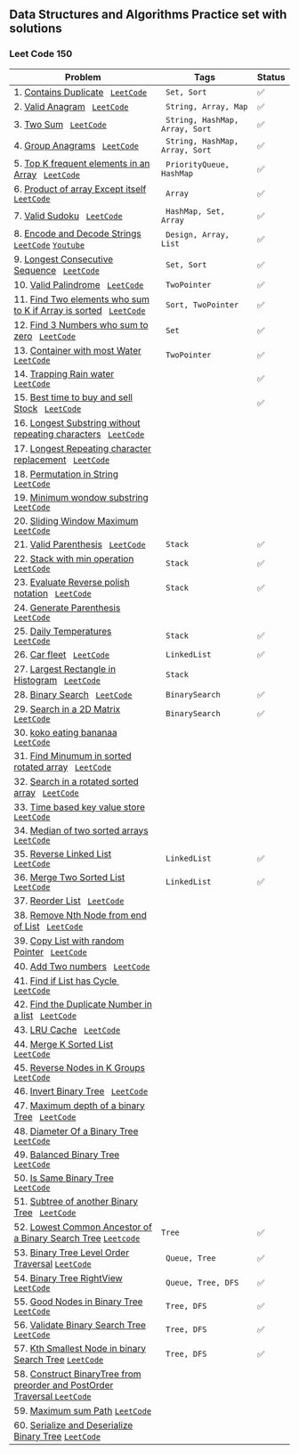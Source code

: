 ## Data Structures and Algorithms Practice set with solutions 

### Leet Code 150 
| Problem                                                                                                                                                                                                                                                                                                                  | Tags                                        | Status             |
|--------------------------------------------------------------------------------------------------------------------------------------------------------------------------------------------------------------------------------------------------------------------------------------------------------------------------|---------------------------------------------|--------------------|
| 1. [Contains Duplicate](https://github.com/ravi-singh-8/algorithms-data-structures/blob/main/src/main/java/org/example/leetcode150/ContainsDuplicate.java) <code> [LeetCode](https://leetcode.com/problems/contains-duplicate/) </code>                                                                                  | <code> Set, Sort  </code>                   | :white_check_mark: |  
| 2. [Valid Anagram](https://github.com/ravi-singh-8/algorithms-data-structures/blob/main/src/main/java/org/example/leetcode150/ValidAnagram.java) <code> [LeetCode](https://leetcode.com/problems/valid-anagram/) </code>                                                                                                 | <code> String, Array, Map </code>           | :white_check_mark: |  
| 3. [Two Sum](https://github.com/ravi-singh-8/algorithms-data-structures/blob/main/src/main/java/org/example/leetcode150/TwoSum.java) <code> [LeetCode](https://leetcode.com/problems/group-anagrams/) </code>                                                                                                            | <code> String, HashMap, Array, Sort </code> | :white_check_mark: |  
| 4. [Group Anagrams](https://github.com/ravi-singh-8/algorithms-data-structures/blob/main/src/main/java/org/example/leetcode150/GroupAnagrams.java) <code> [LeetCode](https://leetcode.com/problems/group-anagrams/) </code>                                                                                              | <code> String, HashMap, Array, Sort </code> | :white_check_mark: |  
| 5. [Top K frequent elements in an Array](https://github.com/ravi-singh-8/algorithms-data-structures/blob/main/src/main/java/org/example/leetcode150/TopKFrequent.java) <code> [LeetCode](https://leetcode.com/problems/top-k-frequent-elements/) </code>                                                                 | <code> PriorityQueue, HashMap </code>       | :white_check_mark: |
| 6. [Product of array Except itself](https://github.com/ravi-singh-8/algorithms-data-structures/blob/main/src/main/java/org/example/leetcode150/ProductExceptItself.java) <code> [LeetCode](https://leetcode.com/problems/product-of-array-except-self/) </code>                                                          | <code> Array </code>                        | :white_check_mark: |
| 7. [Valid Sudoku](https://github.com/ravi-singh-8/algorithms-data-structures/blob/main/src/main/java/org/example/leetcode150/ValidSudoku.java) <code> [LeetCode](https://leetcode.com/problems/valid-sudoku/) </code>                                                                                                    | <code> HashMap, Set, Array </code>          | :white_check_mark: |
| 8. [Encode and Decode Strings](https://github.com/ravi-singh-8/algorithms-data-structures/blob/main/src/main/java/org/example/leetcode150/EncodeDecodeStrings.java)  <code> [LeetCode](https://leetcode.com/problems/encode-and-decode-strings/)</code> <code>[Youtube](https://youtu.be/B1k_sxOSgv8)</code>             | <code> Design, Array, List </code>          | :white_check_mark: |
| 9. [Longest Consecutive Sequence](https://github.com/ravi-singh-8/algorithms-data-structures/blob/main/src/main/java/org/example/leetcode150/LongestConsecutiveSequence.java) <code> [LeetCode](https://leetcode.com/problems/longest-consecutive-sequence/)</code>                                                      | <code> Set, Sort </code>                    | :white_check_mark: |
| 10. [Valid Palindrome](https://github.com/ravi-singh-8/algorithms-data-structures/blob/main/src/main/java/org/example/leetcode150/ValidPalindrome.java) <code> [LeetCode](https://leetcode.com/problems/valid-palindrome/)</code>                                                                                        | <code> TwoPointer </code>                   | :white_check_mark: |
| 11. [Find Two elements who sum to K if Array is sorted](https://github.com/ravi-singh-8/algorithms-data-structures/blob/main/src/main/java/org/example/leetcode150/TwoSumSortedArray.java) <code> [LeetCode](https://leetcode.com/problems/two-sum-ii-input-array-is-sorted/)</code>                                     | <code> Sort, TwoPointer </code>             | :white_check_mark: |
| 12. [Find 3 Numbers who sum to zero](https://github.com/ravi-singh-8/algorithms-data-structures/blob/main/src/main/java/org/example/leetcode150/ThreeSumToZero.java) <code> [LeetCode](https://leetcode.com/problems/3sum/) </code>                                                                                      | <code> Set </code>                          | :white_check_mark: |
| 13. [Container with most Water](https://github.com/ravi-singh-8/algorithms-data-structures/blob/main/src/main/java/org/example/leetcode150/ContainerWithMostWater.java) <code> [LeetCode](https://leetcode.com/problems/container-with-most-water/) </code>                                                              | <code> TwoPointer </code>                   | :white_check_mark: |
| 14. [Trapping Rain water](https://github.com/ravi-singh-8/algorithms-data-structures/blob/main/src/main/java/org/example/leetcode150/TrappingRainWater.java) <code> [LeetCode](https://leetcode.com/problems/trapping-rain-water/) </code>                                                                               |                                             | :white_check_mark: |
| 15. [Best time to buy and sell Stock](https://github.com/ravi-singh-8/algorithms-data-structures/blob/main/src/main/java/org/example/leetcode150/BestTimeToBuyAndSellStock.java) <code> [LeetCode](https://leetcode.com/problems/best-time-to-buy-and-sell-stock/) </code>                                               |                                             | :white_check_mark: |
| 16. [Longest Substring without repeating characters](https://github.com/ravi-singh-8/algorithms-data-structures/blob/main/src/main/java/org/example/leetcode150/) <code> [LeetCode](https://leetcode.com/problems/longest-substring-without-repeating-characters/) </code>                                               |                                             |                    |
| 17. [Longest Repeating character replacement](https://github.com/ravi-singh-8/algorithms-data-structures/blob/main/src/main/java/org/example/leetcode150/) <code> [LeetCode](https://leetcode.com/problems/longest-repeating-character-replacement/) </code>                                                             |                                             |                    |
| 18. [Permutation in String](https://github.com/ravi-singh-8/algorithms-data-structures/blob/main/src/main/java/org/example/leetcode150/) <code> [LeetCode](https://leetcode.com/problems/permutation-in-string/) </code>                                                                                                 |                                             |                    |
| 19. [Minimum wondow substring](https://github.com/ravi-singh-8/algorithms-data-structures/blob/main/src/main/java/org/example/leetcode150/) <code> [LeetCode](https://leetcode.com/problems/minimum-window-substring/) </code>                                                                                           |                                             |                    |
| 20. [Sliding Window Maximum](https://github.com/ravi-singh-8/algorithms-data-structures/blob/main/src/main/java/org/example/leetcode150/) <code> [LeetCode](https://leetcode.com/problems/sliding-window-maximum/) </code>                                                                                               |                                             |                    |
| 21. [Valid Parenthesis](https://github.com/ravi-singh-8/algorithms-data-structures/blob/main/src/main/java/org/example/leetcode150/ValidParenthesis.java) <code> [LeetCode](https://leetcode.com/problems/valid-parentheses/) </code>                                                                                    | <code> Stack </code>                        | :white_check_mark: |
| 22. [Stack with min operation](https://github.com/ravi-singh-8/algorithms-data-structures/blob/main/src/main/java/org/example/leetcode150/MinStack.java) <code> [LeetCode](https://leetcode.com/problems/min-stack/) </code>                                                                                             | <code> Stack </code>                        | :white_check_mark: |
| 23. [Evaluate Reverse polish notation](https://github.com/ravi-singh-8/algorithms-data-structures/blob/main/src/main/java/org/example/leetcode150/ReversePolishNotation) <code> [LeetCode](https://leetcode.com/problems/evaluate-reverse-polish-notation/) </code>                                                      | <code> Stack </code>                        | :white_check_mark: |
| 24. [Generate Parenthesis](https://github.com/ravi-singh-8/algorithms-data-structures/blob/main/src/main/java/org/example/leetcode150/) <code> [LeetCode](https://leetcode.com/problems/generate-parentheses/) </code>                                                                                                   |                                             |                    |
| 25. [Daily Temperatures](https://github.com/ravi-singh-8/algorithms-data-structures/blob/main/src/main/java/org/example/leetcode150/DailyTemperature.java) <code> [LeetCode](https://leetcode.com/problems/daily-temperatures/) </code>                                                                                  | <code> Stack </code>                        | :white_check_mark: |
| 26. [Car fleet](https://github.com/ravi-singh-8/algorithms-data-structures/blob/main/src/main/java/org/example/leetcode150/CarFleet.java) <code> [LeetCode](https://leetcode.com/problems/car-fleet/) </code>                                                                                                            | <code> LinkedList </code>                   | :white_check_mark: |
| 27. [Largest Rectangle in Histogram](https://github.com/ravi-singh-8/algorithms-data-structures/blob/main/src/main/java/org/example/leetcode150/LargestRectangleInHistogram.java) <code> [LeetCode](https://leetcode.com/problems/largest-rectangle-in-histogram/) </code>                                               | <code> Stack </code>                        |                    |
| 28. [Binary Search](https://github.com/ravi-singh-8/algorithms-data-structures/blob/main/src/main/java/org/example/leetcode150/BinarySearch.java) <code> [LeetCode](https://leetcode.com/problems/binary-search/) </code>                                                                                                | <code> BinarySearch </code>                 | :white_check_mark: |
| 29. [Search in a 2D Matrix](https://github.com/ravi-singh-8/algorithms-data-structures/blob/main/src/main/java/org/example/leetcode150/SearchInMatrix.java) <code> [LeetCode](https://leetcode.com/problems/search-a-2d-matrix/) </code>                                                                                 | <code> BinarySearch </code>                 | :white_check_mark: |
| 30. [koko eating bananaa](https://github.com/ravi-singh-8/algorithms-data-structures/blob/main/src/main/java/org/example/leetcode150/) <code> [LeetCode](https://leetcode.com/problems/koko-eating-bananas/) </code>                                                                                                     |                                             |                    |
| 31. [Find Minumum in sorted rotated array](https://github.com/ravi-singh-8/algorithms-data-structures/blob/main/src/main/java/org/example/leetcode150/) <code> [LeetCode](https://leetcode.com/problems/find-minimum-in-rotated-sorted-array/) </code>                                                                   |                                             |                    |
| 32. [Search in a rotated sorted array](https://github.com/ravi-singh-8/algorithms-data-structures/blob/main/src/main/java/org/example/leetcode150/) <code> [LeetCode](https://leetcode.com/problems/search-in-rotated-sorted-array/) </code>                                                                             |                                             |                    |
| 33. [Time based key value store](https://github.com/ravi-singh-8/algorithms-data-structures/blob/main/src/main/java/org/example/leetcode150/) <code> [LeetCode](https://leetcode.com/problems/time-based-key-value-store/) </code>                                                                                       |                                             |                    |
| 34. [Median of two sorted arrays](https://github.com/ravi-singh-8/algorithms-data-structures/blob/main/src/main/java/org/example/leetcode150/) <code> [LeetCode](https://leetcode.com/problems/median-of-two-sorted-arrays/) </code>                                                                                     |                                             |                    |
| 35. [Reverse Linked List](https://github.com/ravi-singh-8/algorithms-data-structures/blob/main/src/main/java/org/example/leetcode150/ReverseLinkedList.java) <code> [LeetCode](https://leetcode.com/problems/reverse-linked-list/) </code>                                                                               | <code> LinkedList </code>                   | :white_check_mark: |
| 36. [Merge Two Sorted List](https://github.com/ravi-singh-8/algorithms-data-structures/blob/main/src/main/java/org/example/leetcode150/MergeList.java) <code> [LeetCode](https://leetcode.com/problems/merge-two-sorted-lists/) </code>                                                                                  | <code> LinkedList </code>                   | :white_check_mark: |
| 37. [Reorder List](https://github.com/ravi-singh-8/algorithms-data-structures/blob/main/src/main/java/org/example/leetcode150/) <code> [LeetCode](https://leetcode.com/problems/reorder-list/) </code>                                                                                                                   |                                             |                    |
| 38. [Remove Nth Node from end of List](https://github.com/ravi-singh-8/algorithms-data-structures/blob/main/src/main/java/org/example/leetcode150/) <code> [LeetCode](https://leetcode.com/problems/remove-nth-node-from-end-of-list/) </code>                                                                           |                                             |                    |
| 39. [Copy List with random Pointer](https://github.com/ravi-singh-8/algorithms-data-structures/blob/main/src/main/java/org/example/leetcode150/) <code> [LeetCode](https://leetcode.com/problems/copy-list-with-random-pointer/) </code>                                                                                 |                                             |                    |
| 40. [Add Two numbers](https://github.com/ravi-singh-8/algorithms-data-structures/blob/main/src/main/java/org/example/leetcode150/) <code> [LeetCode](https://leetcode.com/problems/add-two-numbers/) </code>                                                                                                             |                                             |                    |
| 41. [Find if List has Cycle ](https://github.com/ravi-singh-8/algorithms-data-structures/blob/main/src/main/java/org/example/leetcode150/) <code> [LeetCode](https://leetcode.com/problems/linked-list-cycle/) </code>                                                                                                   |                                             |                    |
| 42. [Find the Duplicate Number in a list](https://github.com/ravi-singh-8/algorithms-data-structures/blob/main/src/main/java/org/example/leetcode150/) <code> [LeetCode](https://leetcode.com/problems/find-the-duplicate-number/) </code>                                                                               |                                             |                    |
| 43. [LRU Cache](https://github.com/ravi-singh-8/algorithms-data-structures/blob/main/src/main/java/org/example/leetcode150/) <code> [LeetCode](https://leetcode.com/problems/lru-cache/) </code>                                                                                                                         |                                             |                    |
| 44. [Merge K Sorted List](https://github.com/ravi-singh-8/algorithms-data-structures/blob/main/src/main/java/org/example/leetcode150/) <code> [LeetCode](https://leetcode.com/problems/merge-k-sorted-lists/) </code>                                                                                                    |                                             |                    |
| 45. [Reverse Nodes in K Groups](https://github.com/ravi-singh-8/algorithms-data-structures/blob/main/src/main/java/org/example/leetcode150/) <code> [LeetCode](https://leetcode.com/problems/reverse-nodes-in-k-group/) </code>                                                                                          |                                             |                    |
| 46. [Invert Binary Tree](https://github.com/ravi-singh-8/algorithms-data-structures/blob/main/src/main/java/org/example/leetcode150/) <code> [LeetCode](https://leetcode.com/problems/invert-binary-tree/) </code>                                                                                                       |                                             |                    |
| 47. [Maximum depth of a binary Tree](https://github.com/ravi-singh-8/algorithms-data-structures/blob/main/src/main/java/org/example/leetcode150/) <code> [LeetCode](https://leetcode.com/problems/maximum-depth-of-binary-tree/) </code>                                                                                 |                                             |                    |
| 48. [Diameter Of a Binary Tree](https://github.com/ravi-singh-8/algorithms-data-structures/blob/main/src/main/java/org/example/leetcode150/) <code> [LeetCode](https://leetcode.com/problems/diameter-of-binary-tree/) </code>                                                                                           |                                             |                    |
| 49. [Balanced Binary Tree](https://github.com/ravi-singh-8/algorithms-data-structures/blob/main/src/main/java/org/example/leetcode150/) <code> [LeetCode](https://leetcode.com/problems/balanced-binary-tree/) </code>                                                                                                   |                                             |                    |
| 50. [Is Same  Binary Tree](https://github.com/ravi-singh-8/algorithms-data-structures/blob/main/src/main/java/org/example/leetcode150/) <code> [LeetCode](https://leetcode.com/problems/same-tree/) </code>                                                                                                              |                                             |                    |
| 51. [Subtree of another Binary Tree](https://github.com/ravi-singh-8/algorithms-data-structures/blob/main/src/main/java/org/example/leetcode150/) <code> [LeetCode](https://leetcode.com/problems/subtree-of-another-tree/) </code>                                                                                      |                                             |                    |
| 52. [Lowest Common Ancestor of a Binary Search Tree](https://github.com/ravi-singh-8/algorithms-data-structures/blob/main/src/main/java/org/example/leetcode150/LowestCommonAncestorInBST.java) <code>[Leetcode](https://leetcode.com/problems/lowest-common-ancestor-of-a-binary-search-tree/description/)</code>       | <code>Tree</code>                           | :white_check_mark: |
| 53. [Binary Tree Level Order Traversal](https://github.com/ravi-singh-8/algorithms-data-structures/blob/main/src/main/java/org/example/leetcode150/LevelOrderTraversalOfTree.java) <code>[LeetCode](https://leetcode.com/problems/binary-tree-level-order-traversal/)</code>                                             | <code> Queue, Tree</code>                   | :white_check_mark: |
| 54. [Binary Tree RightView](https://github.com/ravi-singh-8/algorithms-data-structures/blob/main/src/main/java/org/example/leetcode150/RightViewOfTree.java) <code>[LeetCode](https://leetcode.com/problems/binary-tree-right-side-view/)</code>                                                                         | <code> Queue, Tree, DFS</code>              | :white_check_mark: |
| 55. [Good Nodes in Binary Tree](https://github.com/ravi-singh-8/algorithms-data-structures/blob/main/src/main/java/org/example/leetcode150/GoodNodesBinaryTree.java) <code>[LeetCode](https://leetcode.com/problems/count-good-nodes-in-binary-tree/)</code>                                                             | <code> Tree, DFS</code>                     | :white_check_mark: |
| 56. [Validate Binary Search Tree](https://github.com/ravi-singh-8/algorithms-data-structures/blob/main/src/main/java/org/example/leetcode150/ValidateBinarySearchTree.java) <code>[LeetCode](https://leetcode.com/problems/validate-binary-search-tree/)</code>                                                          | <code> Tree, DFS</code>                     | :white_check_mark: |
| 57. [Kth Smallest Node in binary Search Tree](https://github.com/ravi-singh-8/algorithms-data-structures/blob/main/src/main/java/org/example/leetcode150/KthSmallestNodeInBST.java) <code>[LeetCode](https://leetcode.com/problems/kth-smallest-element-in-a-bst/)</code>                                                | <code> Tree, DFS</code>                     | :white_check_mark: |
| 58. [Construct BinaryTree from preorder and PostOrder Traversal ](https://github.com/ravi-singh-8/algorithms-data-structures/blob/main/src/main/java/org/example/leetcode150/ConstructBinaryTree.java) <code>[LeetCode](https://leetcode.com/problems/construct-binary-tree-from-preorder-and-inorder-traversal/)</code> | <code> </code>                              |                    |
| 59. [Maximum sum Path](https://github.com/ravi-singh-8/algorithms-data-structures/blob/main/src/main/java/org/example/leetcode150/MaximumSumPathInBinaryTree.java) <code>[LeetCode](https://leetcode.com/problems/binary-tree-maximum-path-sum/)</code>                                                                  | <code> </code>                              |                    |
| 60. [Serialize and Deserialize Binary Tree](https://github.com/ravi-singh-8/algorithms-data-structures/blob/main/src/main/java/org/example/leetcode150/SerializeDeserializeBinaryTree.java) <code>[LeetCode](https://leetcode.com/problems/serialize-and-deserialize-binary-tree/)</code>                                | <code> </code>                              |                    |